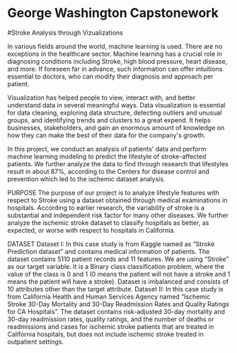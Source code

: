 # George Washington Capstonework
#Stroke Analysis through Vizualizations

In various fields around the world, machine learning is used. There are no exceptions in the healthcare sector. Machine learning has a crucial role in diagnosing conditions including Stroke, high blood pressure, heart disease, and more. If foreseen far in advance, such information can offer intuitions essential to doctors, who can modify their diagnosis and approach per patient.

Visualization has helped people to view, interact with, and better understand data in several meaningful ways. Data visualization is essential for data cleaning, exploring data structure, detecting outliers and unusual groups, and identifying trends and clusters to a great expend. It helps businesses, stakeholders, and gain an enormous amount of knowledge on how they can make the best of their data for the company's growth.

In this project, we conduct an analysis of patients' data and perform machine learning modeling to predict the lifestyle of stroke-affected patients. We further analyze the data to find through research that lifestyles result in about 87%, according to the Centers for disease control and prevention which led to the ischemic dataset analysis.


PURPOSE
The purpose of our project is to analyze lifestyle features with respect to Stroke using a dataset obtained through medical examinations in hospitals. According to earlier research, the variability of stroke is a substantial and independent risk factor for many other diseases. We further analyze the ischemic stroke dataset to classify hospitals as better, as expected, or worse with respect to hospitals in California.


DATASET
Dataset I: In this case study is from Kaggle named as “Stroke Prediction dataset” and contains medical information of patients. The dataset contains 5110 patient records and 11 features. We are using “Stroke” as our target variable. It is a Binary class classification problem, where the value of the class is 0 and 1 (0 means the patient will not have a stroke and 1 means the patient will have a stroke). Dataset is imbalanced and consists of 10 attributes other than the target attribute.
Dataset II: In this case study is from California Health and Human Services Agency named “Ischemic Stroke 30-Day Mortality and 30-Day Readmission Rates and Quality Ratings for CA Hospitals”. The dataset contains risk-adjusted 30-day mortality and 30-day readmission rates, quality ratings, and the number of deaths or readmissions and cases for ischemic stroke patients that are treated in California hospitals, but does not include ischemic stroke treated in outpatient settings.
